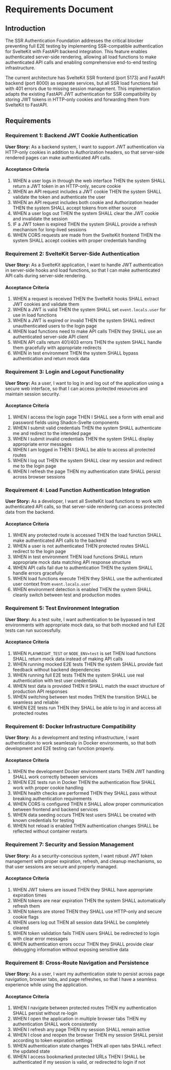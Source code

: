 # Requirements Document

## Introduction

The SSR Authentication Foundation addresses the critical blocker preventing full E2E testing by implementing SSR-compatible authentication for SvelteKit with FastAPI backend integration. This feature enables authenticated server-side rendering, allowing all load functions to make authenticated API calls and enabling comprehensive end-to-end testing infrastructure.

The current architecture has SvelteKit SSR frontend (port 5173) and FastAPI backend (port 8000) as separate services, but all SSR load functions fail with 401 errors due to missing session management. This implementation adapts the existing FastAPI JWT authentication for SSR compatibility by storing JWT tokens in HTTP-only cookies and forwarding them from SvelteKit to FastAPI.

## Requirements

### Requirement 1: Backend JWT Cookie Authentication

**User Story:** As a backend system, I want to support JWT authentication via HTTP-only cookies in addition to Authorization headers, so that server-side rendered pages can make authenticated API calls.

#### Acceptance Criteria

1. WHEN a user logs in through the web interface THEN the system SHALL return a JWT token in an HTTP-only, secure cookie
2. WHEN an API request includes a JWT cookie THEN the system SHALL validate the token and authenticate the user
3. WHEN an API request includes both cookie and Authorization header THEN the system SHALL accept tokens from either source
4. WHEN a user logs out THEN the system SHALL clear the JWT cookie and invalidate the session
5. IF a JWT token is expired THEN the system SHALL provide a refresh mechanism for long-lived sessions
6. WHEN CORS requests are made from the SvelteKit frontend THEN the system SHALL accept cookies with proper credentials handling

### Requirement 2: SvelteKit Server-Side Authentication

**User Story:** As a SvelteKit application, I want to handle JWT authentication in server-side hooks and load functions, so that I can make authenticated API calls during server-side rendering.

#### Acceptance Criteria

1. WHEN a request is received THEN the SvelteKit hooks SHALL extract JWT cookies and validate them
2. WHEN a JWT is valid THEN the system SHALL set `event.locals.user` for use in load functions
3. WHEN a JWT is expired or invalid THEN the system SHALL redirect unauthenticated users to the login page
4. WHEN load functions need to make API calls THEN they SHALL use an authenticated server-side API client
5. WHEN API calls return 401/403 errors THEN the system SHALL handle them gracefully with appropriate redirects
6. WHEN in test environment THEN the system SHALL bypass authentication and return mock data

### Requirement 3: Login and Logout Functionality

**User Story:** As a user, I want to log in and log out of the application using a secure web interface, so that I can access protected resources and maintain session security.

#### Acceptance Criteria

1. WHEN I access the login page THEN I SHALL see a form with email and password fields using Shadcn-Svelte components
2. WHEN I submit valid credentials THEN the system SHALL authenticate me and redirect to the intended page
3. WHEN I submit invalid credentials THEN the system SHALL display appropriate error messages
4. WHEN I am logged in THEN I SHALL be able to access all protected routes
5. WHEN I log out THEN the system SHALL clear my session and redirect me to the login page
6. WHEN I refresh the page THEN my authentication state SHALL persist across browser sessions

### Requirement 4: Load Function Authentication Integration

**User Story:** As a developer, I want all SvelteKit load functions to work with authenticated API calls, so that server-side rendering can access protected data from the backend.

#### Acceptance Criteria

1. WHEN any protected route is accessed THEN the load function SHALL make authenticated API calls to the backend
2. WHEN a user is not authenticated THEN protected routes SHALL redirect to the login page
3. WHEN in test environment THEN load functions SHALL return appropriate mock data matching API response structure
4. WHEN API calls fail due to authentication THEN the system SHALL handle errors gracefully
5. WHEN load functions execute THEN they SHALL use the authenticated user context from `event.locals.user`
6. WHEN environment detection is enabled THEN the system SHALL cleanly switch between test and production modes

### Requirement 5: Test Environment Integration

**User Story:** As a test suite, I want authentication to be bypassed in test environments with appropriate mock data, so that both mocked and full E2E tests can run successfully.

#### Acceptance Criteria

1. WHEN `PLAYWRIGHT_TEST` or `NODE_ENV=test` is set THEN load functions SHALL return mock data instead of making API calls
2. WHEN running mocked E2E tests THEN the system SHALL provide fast feedback without backend dependencies
3. WHEN running full E2E tests THEN the system SHALL use real authentication with test user credentials
4. WHEN test data is provided THEN it SHALL match the exact structure of production API responses
5. WHEN switching between test modes THEN the transition SHALL be seamless and reliable
6. WHEN E2E tests run THEN they SHALL be able to log in and access all protected routes

### Requirement 6: Docker Infrastructure Compatibility

**User Story:** As a development and testing infrastructure, I want authentication to work seamlessly in Docker environments, so that both development and E2E testing can function properly.

#### Acceptance Criteria

1. WHEN the development Docker environment starts THEN JWT handling SHALL work correctly between services
2. WHEN E2E tests run in Docker THEN the authentication flow SHALL work with proper cookie handling
3. WHEN health checks are performed THEN they SHALL pass without breaking authentication requirements
4. WHEN CORS is configured THEN it SHALL allow proper communication between frontend and backend services
5. WHEN data seeding occurs THEN test users SHALL be created with known credentials for testing
6. WHEN hot reload is enabled THEN authentication changes SHALL be reflected without container restarts

### Requirement 7: Security and Session Management

**User Story:** As a security-conscious system, I want robust JWT token management with proper expiration, refresh, and cleanup mechanisms, so that user sessions are secure and properly managed.

#### Acceptance Criteria

1. WHEN JWT tokens are issued THEN they SHALL have appropriate expiration times
2. WHEN tokens are near expiration THEN the system SHALL automatically refresh them
3. WHEN tokens are stored THEN they SHALL use HTTP-only and secure cookie flags
4. WHEN users log out THEN all session data SHALL be completely cleared
5. WHEN token validation fails THEN users SHALL be redirected to login with clear error messages
6. WHEN authentication errors occur THEN they SHALL provide clear debugging information without exposing sensitive data

### Requirement 8: Cross-Route Navigation and Persistence

**User Story:** As a user, I want my authentication state to persist across page navigation, browser tabs, and page refreshes, so that I have a seamless experience while using the application.

#### Acceptance Criteria

1. WHEN I navigate between protected routes THEN my authentication SHALL persist without re-login
2. WHEN I open the application in multiple browser tabs THEN my authentication SHALL work consistently
3. WHEN I refresh any page THEN my session SHALL remain active
4. WHEN I close and reopen the browser THEN my session SHALL persist according to token expiration settings
5. WHEN authentication state changes THEN all open tabs SHALL reflect the updated state
6. WHEN I access bookmarked protected URLs THEN I SHALL be authenticated if my session is valid, or redirected to login if not
